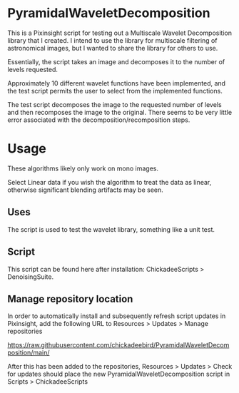 # PyramidalWaveletDecomposition

This is a Pixinsight script for testing out a Multiscale Wavelet Decomposition library that I created. I intend to use the library for multiscale filtering of astronomical images, but I wanted to share the library for others to use.

Essentially, the script takes an image and decomposes it to the number of levels requested.

Approximately 10 different wavelet functions have been implemented, and the test script permits the user to select from the implemented functions.

The test script decomposes the image to the requested number of levels and then recomposes the image to the original. There seems to be very little error associated with the decomposition/recomposition steps.

# Usage

These algorithms likely only work on mono images.

Select Linear data if you wish the algorithm to treat the data as linear, otherwise significant blending artifacts may be seen.

## Uses

The script is used to test the wavelet library, something like a unit test.

## Script

This script can be found here after installation: ChickadeeScripts > DenoisingSuite.

## Manage repository location

In order to automatically install and subsequently refresh script updates in Pixinsight, add the following URL to Resources > Updates > Manage repositories

https://raw.githubusercontent.com/chickadeebird/PyramidalWaveletDecomposition/main/

After this has been added to the repositories, Resources > Updates > Check for updates should place the new PyramidalWaveletDecomposition script in Scripts > ChickadeeScripts

